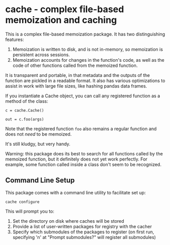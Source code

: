 # cache - complex file-based memoization and caching


This is a complex file-based memoization package. It has two distinguishing features:

1. Memoization is written to disk, and is not in-memory, so memoization is persistent across sessions.
2. Memoization accounts for changes in the function's code, as well as the code of other functions called from the memoized function.


It is transparent and portable, in that metadata and the outputs of the function are pickled in a readable format. It also has various optimizations to assist in work with large file sizes, like hashing pandas data frames.

If you instantiate a Cache object, you can call any registered function as a method of the class:

```
c = cache.Cache()

out = c.foo(args)
```
Note that the registered function `foo` also remains a regular function and does not *need* to be memoized.

It's still kludgy, but very handy.

Warning: this package does its best to search for all functions called by the memoized function, but it definitely does not yet work perfectly. For example, some function called inside a class don't seem to be recognized.



## Command Line Setup ##

This package comes with a command line utility to facilitate set up:

`cache configure`

This will prompt you to:
1. Set the directory on disk where caches will be stored
2. Provide a list of user-written packages for registry with the cacher
3. Specify which submodules of the packages to register
	(on first run, specifying 'n' at "Prompt submodules?" will register all submodules)
